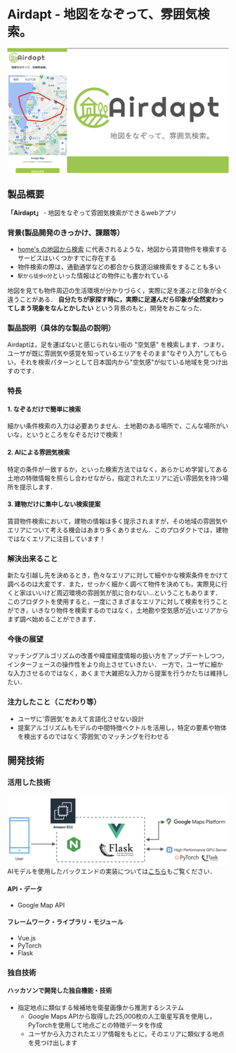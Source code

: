 # Airdapt - 地図をなぞって、雰囲気検索。

[![Airdapt](./docs/img/logo.png)](https://mov.jp2022.aonori.dev)

## 製品概要

**「Airdapt」** - 地図をなぞって雰囲気検索ができるwebアプリ

### 背景(製品開発のきっかけ、課題等）

- [home's の地図から検索](https://www.homes.co.jp/chintai/map/) に代表されるような，地図から賃貸物件を検索するサービスはいくつかすでに存在する
- 物件検索の際は，通勤通学などの都合から鉄道沿線検索をすることも多い
- `駅から徒歩n分`といった情報はどの物件にも書かれている

地図を見ても物件周辺の生活環境が分かりづらく，実際に足を運ぶと印象が全く違うことがある．
**自分たちが家探す時に，実際に足運んだら印象が全然変わってしまう現象をなんとかしたい** という背景のもと，開発をおこなった．

### 製品説明（具体的な製品の説明）

Airdaptは，足を運ばないと感じられない街の "空気感" を検索します．つまり，ユーザが既に雰囲気や感覚を知っているエリアをそのまま"なぞり入力"してもらい，それを検索パターンとして日本国内から"空気感"が似ている地域を見つけ出すのです．

### 特長
#### 1. なぞるだけで簡単に検索

細かい条件検索の入力は必要ありません．土地勘のある場所で，こんな場所がいいな，というところをなぞるだけで検索！

#### 2. AIによる雰囲気検索

特定の条件が一致するか，といった検索方法ではなく，あらかじめ学習してある土地の特徴情報を照らし合わせながら，指定されたエリアに近い雰囲気を持つ場所を提示します．

#### 3. 建物だけに集中しない検索提案

賃貸物件検索において，建物の情報は多く提示されますが，その地域の雰囲気やエリアについて考える機会はあまり多くありません．このプロダクトでは，建物ではなくエリアに注目しています！

### 解決出来ること

新たな引越し先を決めるとき，色々なエリアに対して細やかな検索条件をかけて調べるのは大変です．また，せっかく細かく調べて物件を決めても，実際見に行くと家はいいけど周辺環境の雰囲気が肌に合わない...ということもあります．
このプロダクトを使用すると，一度にさまざまなエリアに対して検索を行うことができ，いきなり物件を検索するのではなく，土地勘や空気感が近いエリアからまず調べ始めることができます．

### 今後の展望

マッチングアルゴリズムの改善や緯度経度情報の扱い方をアップデートしつつ，インターフェースの操作性をより向上させていきたい．
一方で，ユーザに細かな入力させるのではなく，あくまで大雑把な入力から提案を行うかたちは維持したい．

### 注力したこと（こだわり等）
* ユーザに'雰囲気'をあえて言語化させない設計
* 提案アルゴリズムもモデルの中間特徴ベクトルを活用し，特定の要素や物体を検出するのではなく'雰囲気'のマッチングを行わせる

## 開発技術 
### 活用した技術

![tech_arch](docs/img/tech_arch.png)
AIモデルを使用したバックエンドの実装については[こちら](server/satellite_resnet18)もご覧ください．

#### API・データ
* Google Map API

#### フレームワーク・ライブラリ・モジュール
* Vue.js
* PyTorch
* Flask

### 独自技術
#### ハッカソンで開発した独自機能・技術
* 指定地点に類似する候補地を衛星画像から推測するシステム
    * Google Maps APIから取得した25,000枚の人工衛星写真を使用し，PyTorchを使用して地点ごとの特徴データを作成
    * ユーザから入力されたエリア情報をもとに，そのエリアに類似する地点を見つけ出します